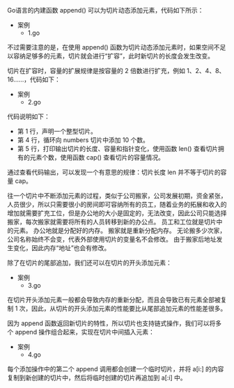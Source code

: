 Go语言的内建函数 append() 可以为切片动态添加元素，代码如下所示：
+ 案例
    * 1.go

不过需要注意的是，在使用 append() 函数为切片动态添加元素时，如果空间不足以容纳足够多的元素，切片就会进行“扩容”，此时新切片的长度会发生改变。

切片在扩容时，容量的扩展规律是按容量的 2 倍数进行扩充，例如 1、2、4、8、16……，代码如下：    
+ 案例
    * 2.go

代码说明如下：
- 第 1 行，声明一个整型切片。
- 第 4 行，循环向 numbers 切片中添加 10 个数。
- 第 5 行，打印输出切片的长度、容量和指针变化，使用函数 len() 查看切片拥有的元素个数，使用函数 cap() 查看切片的容量情况。

通过查看代码输出，可以发现一个有意思的规律：切片长度 len 并不等于切片的容量 cap。

往一个切片中不断添加元素的过程，类似于公司搬家，公司发展初期，资金紧张，人员很少，所以只需要很小的房间即可容纳所有的员工，随着业务的拓展和收入的增加就需要扩充工位，但是办公地的大小是固定的，无法改变，因此公司只能选择搬家，每次搬家就需要将所有的人员转移到新的办公点。
员工和工位就是切片中的元素。
办公地就是分配好的内存。
搬家就是重新分配内存。
无论搬多少次家，公司名称始终不会变，代表外部使用切片的变量名不会修改。
由于搬家后地址发生变化，因此内存“地址”也会有修改。

除了在切片的尾部追加，我们还可以在切片的开头添加元素：    
+ 案例
    * 3.go

在切片开头添加元素一般都会导致内存的重新分配，而且会导致已有元素全部被复制 1 次，因此，从切片的开头添加元素的性能要比从尾部追加元素的性能差很多。

因为 append 函数返回新切片的特性，所以切片也支持链式操作，我们可以将多个 append 操作组合起来，实现在切片中间插入元素：
+ 案例
    * 4.go

每个添加操作中的第二个 append 调用都会创建一个临时切片，并将 a[i:] 的内容复制到新创建的切片中，然后将临时创建的切片再追加到 a[:i] 中。
